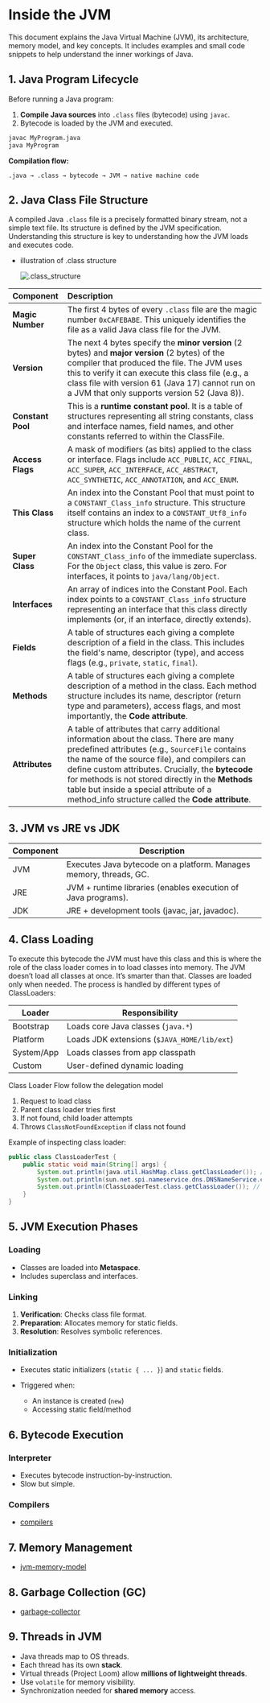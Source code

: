 # Inside the JVM

This document explains the Java Virtual Machine (JVM), its architecture, memory model, and key concepts. It includes examples and small code snippets to help understand the inner workings of Java.

## 1. Java Program Lifecycle

Before running a Java program:

1. **Compile Java sources** into `.class` files (bytecode) using `javac`.
2. Bytecode is loaded by the JVM and executed.

```bash
javac MyProgram.java
java MyProgram
````

**Compilation flow:**

```
.java → .class → bytecode → JVM → native machine code
```

## 2. Java Class File Structure

A compiled Java `.class` file is a precisely formatted binary stream, not a simple text file. Its structure is defined by the JVM specification. Understanding this structure is key to understanding how the JVM loads and executes code.

- illustration of .class structure

  ![.class_structure](images/image.png)


| Component | Description |
| :--- | :--- |
| **Magic Number** | The first 4 bytes of every `.class` file are the magic number `0xCAFEBABE`. This uniquely identifies the file as a valid Java class file for the JVM. |
| **Version** | The next 4 bytes specify the **minor version** (2 bytes) and **major version** (2 bytes) of the compiler that produced the file. The JVM uses this to verify it can execute this class file (e.g., a class file with version 61 (Java 17) cannot run on a JVM that only supports version 52 (Java 8)). |
| **Constant Pool** | This is a **runtime constant pool**. It is a table of structures representing all string constants, class and interface names, field names, and other constants referred to within the ClassFile. |
| **Access Flags** | A mask of modifiers (as bits) applied to the class or interface. Flags include `ACC_PUBLIC`, `ACC_FINAL`, `ACC_SUPER`, `ACC_INTERFACE`, `ACC_ABSTRACT`, `ACC_SYNTHETIC`, `ACC_ANNOTATION`, and `ACC_ENUM`. |
| **This Class** | An index into the Constant Pool that must point to a `CONSTANT_Class_info` structure. This structure itself contains an index to a `CONSTANT_Utf8_info` structure which holds the name of the current class. |
| **Super Class** | An index into the Constant Pool for the `CONSTANT_Class_info` of the immediate superclass. For the `Object` class, this value is zero. For interfaces, it points to `java/lang/Object`. |
| **Interfaces** | An array of indices into the Constant Pool. Each index points to a `CONSTANT_Class_info` structure representing an interface that this class directly implements (or, if an interface, directly extends). |
| **Fields** | A table of structures each giving a complete description of a field in the class. This includes the field's name, descriptor (type), and access flags (e.g., `private`, `static`, `final`). |
| **Methods** | A table of structures each giving a complete description of a method in the class. Each method structure includes its name, descriptor (return type and parameters), access flags, and most importantly, the **Code attribute**. |
| **Attributes** | A table of attributes that carry additional information about the class. There are many predefined attributes (e.g., `SourceFile` contains the name of the source file), and compilers can define custom attributes. Crucially, the **bytecode** for methods is not stored directly in the **Methods** table but inside a special attribute of a method_info structure called the **Code attribute**. |

## 3. JVM vs JRE vs JDK

| Component | Description                                                        |
| --------- | ------------------------------------------------------------------ |
| JVM       | Executes Java bytecode on a platform. Manages memory, threads, GC. |
| JRE       | JVM + runtime libraries (enables execution of Java programs).      |
| JDK       | JRE + development tools (javac, jar, javadoc). |

## 4. Class Loading

To execute this bytecode the JVM must have this class and this is where the role of the class loader comes in to load classes into memory. The JVM doesn’t load all classes at once. It’s smarter than that. Classes are loaded only when needed. The process is handled by different types of ClassLoaders:

| Loader     | Responsibility                              |
| ---------- | ------------------------------------------- |
| Bootstrap  | Loads core Java classes (`java.*`)          |
| Platform   | Loads JDK extensions (`$JAVA_HOME/lib/ext`) |
| System/App | Loads classes from app classpath            |
| Custom     | User-defined dynamic loading                |

Class Loader Flow follow the delegation model

1. Request to load class
2. Parent class loader tries first
3. If not found, child loader attempts
4. Throws `ClassNotFoundException` if class not found

Example of inspecting class loader:

```java
public class ClassLoaderTest {
    public static void main(String[] args) {
        System.out.println(java.util.HashMap.class.getClassLoader()); // null → bootstrap
        System.out.println(sun.net.spi.nameservice.dns.DNSNameService.class.getClassLoader()); // ExtClassLoader
        System.out.println(ClassLoaderTest.class.getClassLoader()); // AppClassLoader
    }
}
```

## 5. JVM Execution Phases

### Loading

* Classes are loaded into **Metaspace**.
* Includes superclass and interfaces.

### Linking

1. **Verification**: Checks class file format.
2. **Preparation**: Allocates memory for static fields.
3. **Resolution**: Resolves symbolic references.

### Initialization

* Executes static initializers (`static { ... }`) and `static` fields.
* Triggered when:

  * An instance is created (`new`)
  * Accessing static field/method


## 6. Bytecode Execution

### Interpreter

* Executes bytecode instruction-by-instruction.
* Slow but simple.

### Compilers

- [compilers](./3-compilers.md)

## 7. Memory Management

- [jvm-memory-model](./jvm-memory-model.md)


## 8. Garbage Collection (GC)

- [garbage-collector](./garbage-collector.md)

## 9. Threads in JVM

* Java threads map to OS threads.
* Each thread has its own **stack**.
* Virtual threads (Project Loom) allow **millions of lightweight threads**.
* Use `volatile` for memory visibility.
* Synchronization needed for **shared memory** access.